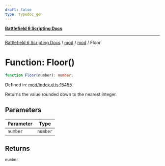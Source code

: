 ```yaml
---
draft: false
type: typedoc_gen
---
```


[**Battlefield 6 Scripting Docs**](../../../_index.md)

***

[Battlefield 6 Scripting Docs](../../../_index.md) / [mod](../../_index.md) / [mod](../_index.md) / Floor

# Function: Floor()

```ts
function Floor(number): number;
```

Defined in: [mod/index.d.ts:15455](https://github.com/battlefield-portal-community/portal-docs/blob/ff09b2690670f74de7e97198022e5a97ff1161ff/generators/santiago/mod/index.d.ts#L15455)

Returns the value rounded down to the nearest integer.

## Parameters

| Parameter | Type |
| ------ | ------ |
| `number` | `number` |

## Returns

`number`
